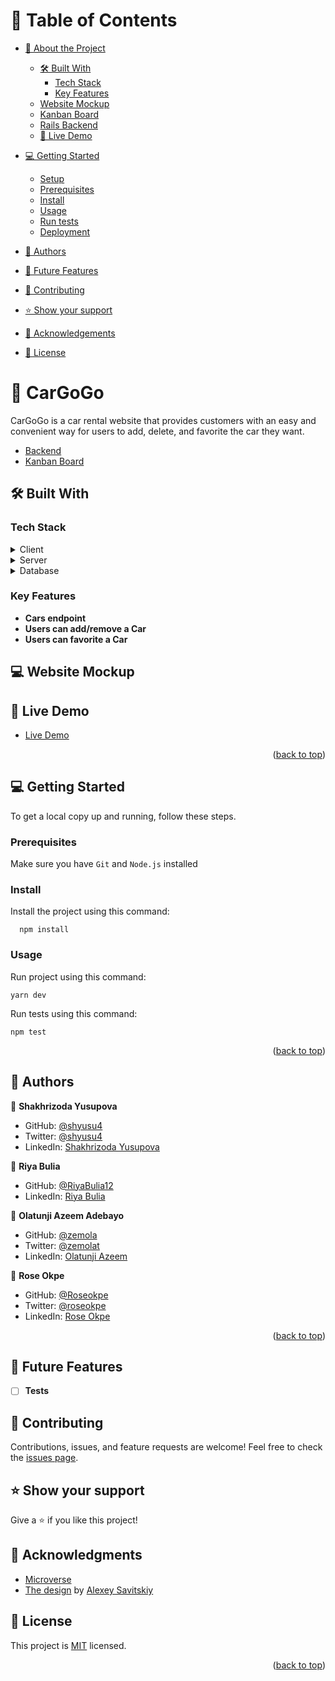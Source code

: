 <a name="readme-top"></a>
# 📗 Table of Contents

- [📖 About the Project](#about-project)
  - [🛠 Built With](#built-with)
    - [Tech Stack](#tech-stack)
    - [Key Features](#key-features)
  - [Website Mockup](#screenshots)
  - [Kanban Board](#kanban-board)
  - [Rails Backend](#rails-backend)
  - [🚀 Live Demo](#live-demo)
  
- [💻 Getting Started](#getting-started)
  - [Setup](#setup)
  - [Prerequisites](#prerequisites)
  - [Install](#install)
  - [Usage](#usage)
  - [Run tests](#run-tests)
  - [Deployment](#triangular_flag_on_post-deployment)
- [👥 Authors](#authors)
- [🔭 Future Features](#future-features)
- [🤝 Contributing](#contributing)
- [⭐️ Show your support](#support)
- [🙏 Acknowledgements](#acknowledgements)
- [📝 License](#license)

<!-- PROJECT DESCRIPTION -->

# 📖 CarGoGo <a name="about-project"></a>
CarGoGo is a car rental website that provides customers with an easy and convenient way for users to add, delete, and favorite the car they want.

- [Backend](https://github.com/shyusu4/CarGoGo-Backend)<a name="rails-backend"></a>
- [Kanban Board](https://github.com/users/RiyaBulia12/projects/8/views/1)<a name="kanban-board"></a>

## 🛠 Built With <a name="built-with"></a>

### Tech Stack <a name="tech-stack"></a>

<details>
  <summary>Client</summary>
  <ul>
    <li><a href="https://reactjs.org/">React.js</a></li>
  </ul>
</details>

<details>
  <summary>Server</summary>
  <ul>
    <li>Rails</li>
  </ul>
</details>

<details>
<summary>Database</summary>
  <ul>
    <li><a href="https://www.postgresql.org/">PostgreSQL</a></li>
  </ul>
</details>

<!-- Features -->

### Key Features <a name="key-features"></a>

- **Cars endpoint**
- **Users can add/remove a Car**
- **Users can favorite a Car**

## 💻 Website Mockup <a name="screenshots"></a>


## 🚀 Live Demo <a name="live-demo"></a>
- [Live Demo](https://frabjous-profiterole-723fe2.netlify.app/)

<p align="right">(<a href="#readme-top">back to top</a>)</p>

<!-- GETTING STARTED -->
## 💻 Getting Started <a name="getting-started"></a>

To get a local copy up and running, follow these steps.
### Prerequisites

Make sure you have `Git` and `Node.js` installed

### Install

Install the project using this command:

```
  npm install
```

### Usage

Run project using this command:

```
yarn dev
```

Run tests using this command:
```
npm test
```

<p align="right">(<a href="#readme-top">back to top</a>)</p>

<!-- AUTHORS -->

## 👥 Authors <a name="authors"></a>

👤 **Shakhrizoda Yusupova**

- GitHub: [@shyusu4](https://github.com/shyusu4)
- Twitter: [@shyusu4](https://twitter.com/shyusu4)
- LinkedIn: [Shakhrizoda Yusupova](https://www.linkedin.com/in/shyusu4)

👤 **Riya Bulia**

- GitHub: [@RiyaBulia12](https://github.com/RiyaBulia12)
- LinkedIn: [Riya Bulia](https://linkedin.com/in/riya-bulia)

👤 **Olatunji Azeem Adebayo**

- GitHub: [@zemola](https://github.com/zemola)
- Twitter: [@zemolat](https://twitter.com/zemolat)
- LinkedIn: [Olatunji Azeem](https://www.linkedin.com/in/olatunji-azeem)

👤 **Rose Okpe**

- GitHub: [@Roseokpe](https://github.com/Roseokpe)
- Twitter: [@roseokpe](https://twitter.com/roseokpe)
- LinkedIn: [Rose Okpe](https://www.linkedin.com/in/roseokpe)

<p align="right">(<a href="#readme-top">back to top</a>)</p>

<!-- FUTURE FEATURES -->

## 🔭 Future Features <a name="future-features"></a>

- [ ] **Tests**

<!-- CONTRIBUTING -->

## 🤝 Contributing <a name="contributing"></a>

Contributions, issues, and feature requests are welcome!
Feel free to check the [issues page]().

<!-- SUPPORT -->

## ⭐️ Show your support <a name="support"></a>

Give a ⭐️ if you like this project!

<!-- ACKNOWLEDGEMENTS -->

## 🙏 Acknowledgments <a name="acknowledgements"></a>

- [Microverse](https://www.microverse.org/)
- [The design](https://www.behance.net/gallery/37706679/Circle-(Landing-page-Dashboard-Mobile-App)) by [Alexey Savitskiy](https://www.behance.net/alexey_savitskiy)

<!-- LICENSE -->

## 📝 License <a name="license"></a>

This project is [MIT]() licensed.

<p align="right">(<a href="#readme-top">back to top</a>)</p>
